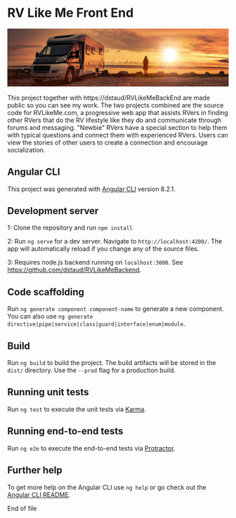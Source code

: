 # RV Like Me Front End
![Image of RV](src/assets/images/landing-image1.jpeg?raw=true)

This project together with https://dstaud/RVLikeMeBackEnd are made public so you can see my work. The two projects combined are the source code for RVLikeMe.com, a progressive web app that assists RVers in finding other RVers that do the RV lifestyle like they do and communicate through forums and messaging. "Newbie" RVers have a special section to help them with typical questions and connect them with experienced RVers. Users can view the stories of other users to create a connection and encourage socialization.

## Angular CLI

This project was generated with [Angular CLI](https://github.com/angular/angular-cli) version 8.2.1.

## Development server

1: Clone the repository and run `npm install`

2: Run `ng serve` for a dev server. Navigate to `http://localhost:4200/`. The app will automatically reload if you change any of the source files.

3: Requires node.js backend running on `localhost:3000`.  See https://github.com/dstaud/RVLikeMeBackend.

## Code scaffolding

Run `ng generate component component-name` to generate a new component. You can also use `ng generate directive|pipe|service|class|guard|interface|enum|module`.

## Build

Run `ng build` to build the project. The build artifacts will be stored in the `dist/` directory. Use the `--prod` flag for a production build.

## Running unit tests

Run `ng test` to execute the unit tests via [Karma](https://karma-runner.github.io).

## Running end-to-end tests

Run `ng e2e` to execute the end-to-end tests via [Protractor](http://www.protractortest.org/).

## Further help

To get more help on the Angular CLI use `ng help` or go check out the [Angular CLI README](https://github.com/angular/angular-cli/blob/master/README.md).

End of file

